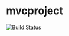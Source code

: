 # mvcproject
[![Build Status](https://dev.azure.com/AzureOrganization-git/ProjectRepo/_apis/build/status/First-Mvcapp.CI?branchName=master)](https://dev.azure.com/AzureOrganization-git/ProjectRepo/_build/latest?definitionId=1&branchName=master)

